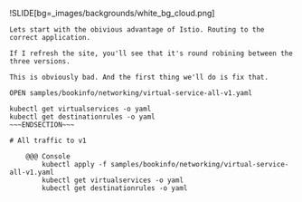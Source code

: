 !SLIDE[bg=_images/backgrounds/white_bg_cloud.png]


~~~SECTION:notes~~~
Lets start with the obivious advantage of Istio. Routing to the correct application.

If I refresh the site, you'll see that it's round robining between the three versions.

This is obviously bad. And the first thing we'll do is fix that.

OPEN samples/bookinfo/networking/virtual-service-all-v1.yaml

kubectl get virtualservices -o yaml
kubectl get destinationrules -o yaml
~~~ENDSECTION~~~

# All traffic to v1

    @@@ Console
        kubectl apply -f samples/bookinfo/networking/virtual-service-all-v1.yaml
        kubectl get virtualservices -o yaml
        kubectl get destinationrules -o yaml
